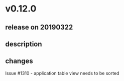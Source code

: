 # v0.12.0

## release on 20190322
## description
## changes
Issue #1310 - application table view needs to be sorted

